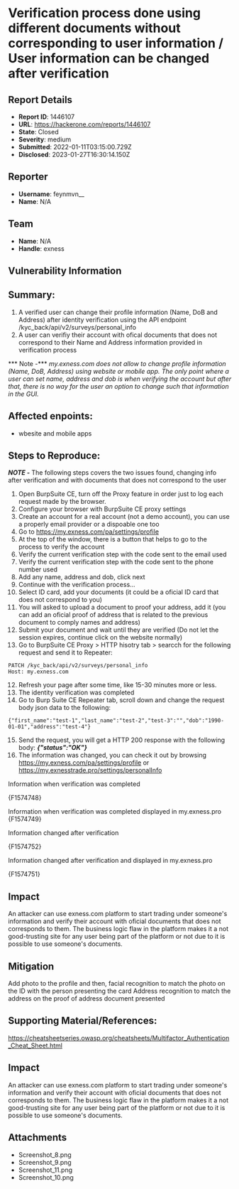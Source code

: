 # Verification process done using different documents without corresponding to user information / User information can be changed after verification

## Report Details
- **Report ID**: 1446107
- **URL**: https://hackerone.com/reports/1446107
- **State**: Closed
- **Severity**: medium
- **Submitted**: 2022-01-11T03:15:00.729Z
- **Disclosed**: 2023-01-27T16:30:14.150Z

## Reporter
- **Username**: feynmvn__
- **Name**: N/A

## Team
- **Name**: N/A
- **Handle**: exness

## Vulnerability Information
## Summary:

1. A verified user can change their profile information  (Name, DoB and Address) after identity verification using the API endpoint /kyc_back/api/v2/surveys/personal_info 
2. A  user can verifiy their account with ofical documents that does not correspond to their Name and Address information provided in verification process

*** Note -*** *my.exness.com does not allow to change profile information (Name, DoB, Address) using website or mobile app. The only point where a user can set name, address and dob is when verifying the account but after that, there is no way for the user an option to change such that information in the GUI.*

## Affected enpoints:
  - wbesite and mobile apps

## Steps to Reproduce:

***NOTE -*** The following steps covers the two issues found, changing info after verification and with documents that does not correspond to the user

  1. Open BurpSuite CE, turn off the Proxy feature in order just to log each request made by the browser.
  2. Configure your browser with BurpSuite CE proxy settings
  3. Create an account for a real account (not a demo account), you can use a properly email provider or a dispoable one too
  4. Go to https://my.exness.com/pa/settings/profile
  5. At the top of the window, there is a button that helps to go to the process to verify the account
  6. Verify the current verification step with the code sent to the email used
  7.  Verify the current verification step with the code sent to the phone number used
  7. Add any name, address and dob, click next
  7. Continue with the verification process... 
  8. Select ID card, add your documents (it could be a oficial ID card that does not correspond to you)
  9. You will asked to upload a document to proof your address, add it (you can add an oficial proof of address that is related to the previous document to comply names and address)
  10. Submit your document and wait until they are verified (Do not let the session expires, continue click on the website normally)
  11. Go to BurpSuite CE Proxy > HTTP hisotry tab > searcch for the following request and send it to Repeater: 
```
PATCH /kyc_back/api/v2/surveys/personal_info
Host: my.exness.com
```
  12. Refresh your page after some time, like 15-30 minutes more or less. 
  13. The identity verification was completed
  14. Go to Burp Suite CE Repeater tab, scroll down and change the request body json data to the following:

```
{"first_name":"test-1","last_name":"test-2","test-3":"","dob":"1990-01-01","address":"test-4"}
```

  15. Send the request, you will get a HTTP 200 response with the following body: ***{"status":"OK"}***
  17. The information was changed, you can check it out by browsing https://my.exness.com/pa/settings/profile or https://my.exnesstrade.pro/settings/personalInfo

Information when verification was completed

{F1574748}

Information when verification was completed displayed in my.exness.pro
{F1574749}

Information changed after verification

{F1574752}


Information changed after verification and displayed in my.exness.pro

{F1574751}


## Impact
An attacker can use exness.com platform to start trading under someone's information and verify their account with oficial documents that does not corresponds to them. The business logic flaw in the platform makes it a not good-trusting site for any user being part of the platform or not due to it is possible to use someone's documents.

## Mitigation
Add photo to the profile and then, facial recognition to match the photo on the ID with the person presenting the card
Address recognition to match the address on the proof of address document presented


## Supporting Material/References:
https://cheatsheetseries.owasp.org/cheatsheets/Multifactor_Authentication_Cheat_Sheet.html

## Impact

An attacker can use exness.com platform to start trading under someone's information and verify their account with oficial documents that does not corresponds to them. The business logic flaw in the platform makes it a not good-trusting site for any user being part of the platform or not due to it is possible to use someone's documents.

## Attachments
- Screenshot_8.png
- Screenshot_9.png
- Screenshot_11.png
- Screenshot_10.png
